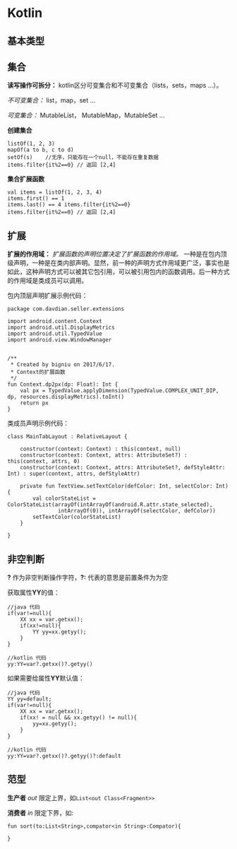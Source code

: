 
# Kotlin

## 基本类型

## 集合

**读写操作可拆分：** kotlin区分可变集合和不可变集合（lists，sets，maps ...）。

*不可变集合：* list，map，set ...

*可变集合：* MutableList， MutableMap，MutableSet ...

**创建集合**

``` 
listOf(1, 2, 3)
mapOf(a to b, c to d)
setOf(s)	//无序，只能存在一个null，不能存在重复数据
items.filter{it%2==0} // 返回 [2,4]

```

**集合扩展函数**

```
val items = listOf(1, 2, 3, 4)items.first() == 1items.last() == 4 items.filter{it%2==0}
items.filter{it%2==0} // 返回 [2,4]
```



## 扩展

**扩展的作用域：** *扩展函数的声明位置决定了扩展函数的作用域。* 一种是在包内顶级声明，一种是在类内部声明。显然，前一种的声明方式作用域更广泛，事实也是如此，这种声明方式可以被其它包引用，可以被引用包内的函数调用。后一种方式的作用域是类成员可以调用。

包内顶层声明扩展示例代码：

```
package com.davdian.seller.extensions

import android.content.Context
import android.util.DisplayMetrics
import android.util.TypedValue
import android.view.WindowManager


/**
 * Created by bigniu on 2017/6/17.
 * Context的扩展函数
 */
fun Context.dp2px(dp: Float): Int {
    val px = TypedValue.applyDimension(TypedValue.COMPLEX_UNIT_DIP, dp, resources.displayMetrics).toInt()
    return px
}
```

类成员声明示例代码：

```
class MainTabLayout : RelativeLayout {

    constructor(context: Context) : this(context, null)
    constructor(context: Context, attrs: AttributeSet?) : this(context, attrs, 0)
    constructor(context: Context, attrs: AttributeSet?, defStyleAttr: Int) : super(context, attrs, defStyleAttr)

    private fun TextView.setTextColor(defColor: Int, selectColor: Int) {
        val colorStateList = ColorStateList(arrayOf(intArrayOf(android.R.attr.state_selected),
                intArrayOf(0)), intArrayOf(selectColor, defColor))
        setTextColor(colorStateList)
    }

}
```

## 非空判断
**?** 作为非空判断操作字符，**?:** 代表的意思是前置条件为为空

获取属性**YY**的值：

```
//java 代码
if(var!=null){
	XX xx = var.getxx();
	if(xx!=null){
		YY yy=xx.getyy();
	}
}

//kotlin 代码
yy:YY=var?.getxx()?.getyy()
```

如果需要给属性**YY**默认值：

```
//java 代码
YY yy=default;
if(var!=null){
	XX xx = var.getxx();
	if(xx! = null && xx.getyy() != null){
		yy=xx.getyy();
	}
}

//kotlin 代码
yy:YY=var?.getxx()?.getyy()?:default
```

## 范型

**生产者** *out* 限定上界，如``List<out Class<Fragment>>``

**消费者** *in* 限定下界，如:

```
fun sort(to:List<String>,compator<in String>:Compator){
	
}
```


